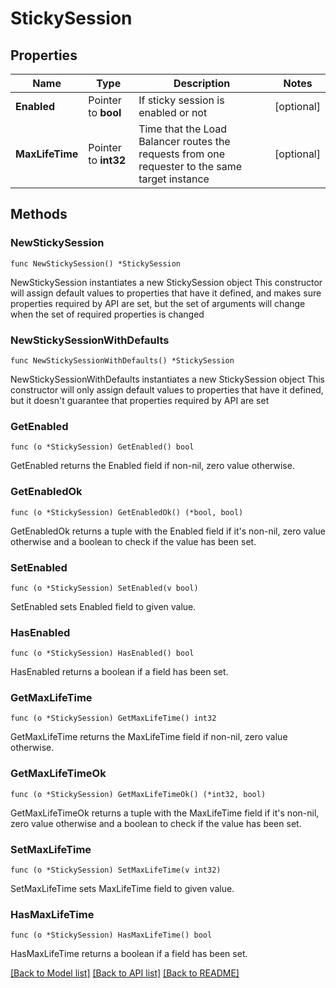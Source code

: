 # StickySession

## Properties

Name | Type | Description | Notes
------------ | ------------- | ------------- | -------------
**Enabled** | Pointer to **bool** | If sticky session is enabled or not | [optional] 
**MaxLifeTime** | Pointer to **int32** | Time that the Load Balancer routes the requests from one requester to the same target instance | [optional] 

## Methods

### NewStickySession

`func NewStickySession() *StickySession`

NewStickySession instantiates a new StickySession object
This constructor will assign default values to properties that have it defined,
and makes sure properties required by API are set, but the set of arguments
will change when the set of required properties is changed

### NewStickySessionWithDefaults

`func NewStickySessionWithDefaults() *StickySession`

NewStickySessionWithDefaults instantiates a new StickySession object
This constructor will only assign default values to properties that have it defined,
but it doesn't guarantee that properties required by API are set

### GetEnabled

`func (o *StickySession) GetEnabled() bool`

GetEnabled returns the Enabled field if non-nil, zero value otherwise.

### GetEnabledOk

`func (o *StickySession) GetEnabledOk() (*bool, bool)`

GetEnabledOk returns a tuple with the Enabled field if it's non-nil, zero value otherwise
and a boolean to check if the value has been set.

### SetEnabled

`func (o *StickySession) SetEnabled(v bool)`

SetEnabled sets Enabled field to given value.

### HasEnabled

`func (o *StickySession) HasEnabled() bool`

HasEnabled returns a boolean if a field has been set.

### GetMaxLifeTime

`func (o *StickySession) GetMaxLifeTime() int32`

GetMaxLifeTime returns the MaxLifeTime field if non-nil, zero value otherwise.

### GetMaxLifeTimeOk

`func (o *StickySession) GetMaxLifeTimeOk() (*int32, bool)`

GetMaxLifeTimeOk returns a tuple with the MaxLifeTime field if it's non-nil, zero value otherwise
and a boolean to check if the value has been set.

### SetMaxLifeTime

`func (o *StickySession) SetMaxLifeTime(v int32)`

SetMaxLifeTime sets MaxLifeTime field to given value.

### HasMaxLifeTime

`func (o *StickySession) HasMaxLifeTime() bool`

HasMaxLifeTime returns a boolean if a field has been set.


[[Back to Model list]](../README.md#documentation-for-models) [[Back to API list]](../README.md#documentation-for-api-endpoints) [[Back to README]](../README.md)



